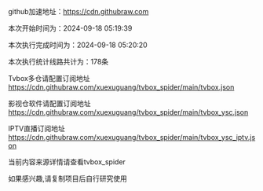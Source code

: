 
    
github加速地址：https://cdn.githubraw.com
    
本次开始时间为：2024-09-18 05:19:39

本次执行完成时间为：2024-09-18 05:20:20

本次执行统计线路共计为：178条

Tvbox多仓请配置订阅地址 https://cdn.githubraw.com/xuexuguang/tvbox_spider/main/tvbox.json

影视仓软件请配置订阅地址 https://cdn.githubraw.com/xuexuguang/tvbox_spider/main/tvbox_ysc.json

IPTV直播订阅地址 https://cdn.githubraw.com/xuexuguang/tvbox_spider/main/tvbox_ysc_iptv.json

当前内容来源详情请查看tvbox_spider

如果感兴趣,请复制项目后自行研究使用
